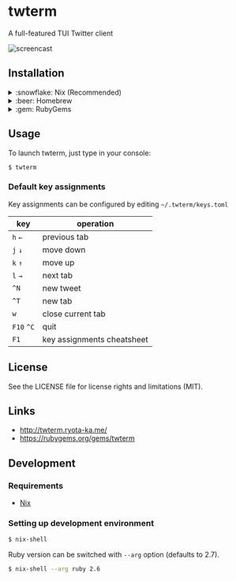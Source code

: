 # twterm

A full-featured TUI Twitter client

![screencast](http://twterm.ryota-ka.me/screencast.gif)

## Installation

<details>
<summary>:snowflake: Nix (Recommended)</summary>

```sh
$ nix-channel --add https://github.com/ryota-ka/twterm/archive/master.tar.gz
$ nix-env -iA twterm
```

:warning:
If you have `BUNDLE_PATH` configured in `~/.bundle/config`, `twterm` may fail due to `Bundler::GemNotFound`.
See [NixOS/nixpkgs#85989](https://github.com/NixOS/nixpkgs/issues/85989) for details.

</details>

<details>
<summary>:beer: Homebrew</summary>

```sh
$ brew install ryota-ka/twterm/twterm
```

</details>

<details>
<summary>:gem: RubyGems</summary>

You also have to install the following dependencies manually.

- [Ruby](https://www.ruby-lang.org/) (>= 2.5, < 3, compiled with ncurses and Readline)
- [ncurses](https://invisible-island.net/ncurses/)
- [GNU Readline](https://tiswww.case.edu/php/chet/readline/rltop.html)
- [GNU Libidn](https://www.gnu.org/software/libidn/)

```sh
$ gem install twterm
```

</details>

## Usage

To launch twterm, just type in your console:

```
$ twterm
```

### Default key assignments

Key assignments can be configured by editing `~/.twterm/keys.toml`

key | operation
--- | ---
`h` `←` | previous tab
`j` `↓` | move down
`k` `↑` | move up
`l` `→` | next tab
`^N` | new tweet
`^T` | new tab
`w` | close current tab
`F10` `^C` | quit
`F1` | key assignments cheatsheet

## License

See the LICENSE file for license rights and limitations (MIT).

## Links

- http://twterm.ryota-ka.me/
- https://rubygems.org/gems/twterm

## Development

### Requirements

- [Nix](https://nixos.org/)

### Setting up development environment

```sh
$ nix-shell
```

Ruby version can be switched with `--arg` option (defaults to 2.7).

```sh
$ nix-shell --arg ruby 2.6
```
